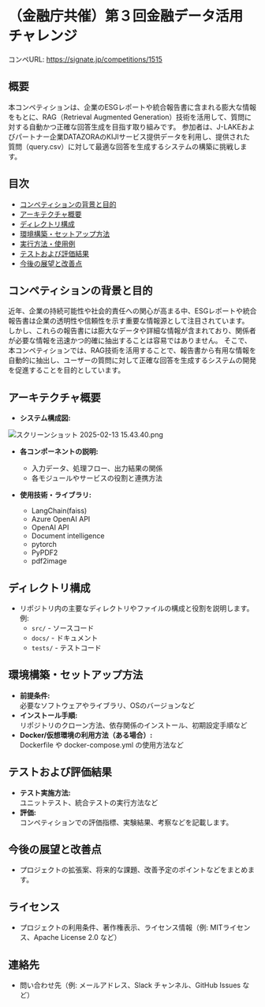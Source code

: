 # （金融庁共催）第３回金融データ活用チャレンジ

コンペURL: https://signate.jp/competitions/1515

## 概要
本コンペティションは、企業のESGレポートや統合報告書に含まれる膨大な情報をもとに、RAG（Retrieval Augmented Generation）技術を活用して、質問に対する自動かつ正確な回答生成を目指す取り組みです。
参加者は、J-LAKEおよびパートナー企業DATAZORAのKIJIサービス提供データを利用し、提供された質問（query.csv）に対して最適な回答を生成するシステムの構築に挑戦します。

## 目次
- [コンペティションの背景と目的](#コンペティションの背景と目的)
- [アーキテクチャ概要](#アーキテクチャ概要)
- [ディレクトリ構成](#ディレクトリ構成)
- [環境構築・セットアップ方法](#環境構築・セットアップ方法)
- [実行方法・使用例](#実行方法・使用例)
- [テストおよび評価結果](#テストおよび評価結果)
- [今後の展望と改善点](#今後の展望と改善点)

## コンペティションの背景と目的
近年、企業の持続可能性や社会的責任への関心が高まる中、ESGレポートや統合報告書は企業の透明性や信頼性を示す重要な情報源として注目されています。
しかし、これらの報告書には膨大なデータや詳細な情報が含まれており、関係者が必要な情報を迅速かつ的確に抽出することは容易ではありません。
そこで、本コンペティションでは、RAG技術を活用することで、報告書から有用な情報を自動的に抽出し、ユーザーの質問に対して正確な回答を生成するシステムの開発を促進することを目的としています。

## アーキテクチャ概要
- **システム構成図:**

 ![スクリーンショット 2025-02-13 15.43.40.png](https://qiita-image-store.s3.ap-northeast-1.amazonaws.com/0/3687042/1abfb033-1a31-4e1c-8998-68de0614be46.png)

- **各コンポーネントの説明:**  
  - 入力データ、処理フロー、出力結果の関係  
  - 各モジュールやサービスの役割と連携方法
 

- **使用技術・ライブラリ:**

  - LangChain(faiss)
  - Azure OpenAI API
  - OpenAI API
  - Document intelligence
  - pytorch
  - PyPDF2
  - pdf2image

## ディレクトリ構成
- リポジトリ内の主要なディレクトリやファイルの構成と役割を説明します。  
  例:
  - `src/` - ソースコード
  - `docs/` - ドキュメント
  - `tests/` - テストコード

## 環境構築・セットアップ方法
- **前提条件:**  
  必要なソフトウェアやライブラリ、OSのバージョンなど
- **インストール手順:**  
  リポジトリのクローン方法、依存関係のインストール、初期設定手順など
- **Docker/仮想環境の利用方法（ある場合）:**  
  Dockerfile や docker-compose.yml の使用方法など

## テストおよび評価結果
- **テスト実施方法:**  
  ユニットテスト、統合テストの実行方法など
- **評価:**  
  コンペティションでの評価指標、実験結果、考察などを記載します。

## 今後の展望と改善点
- プロジェクトの拡張案、将来的な課題、改善予定のポイントなどをまとめます。

## ライセンス
- プロジェクトの利用条件、著作権表示、ライセンス情報（例: MITライセンス、Apache License 2.0 など）

## 連絡先
- 問い合わせ先（例: メールアドレス、Slack チャンネル、GitHub Issues など）
